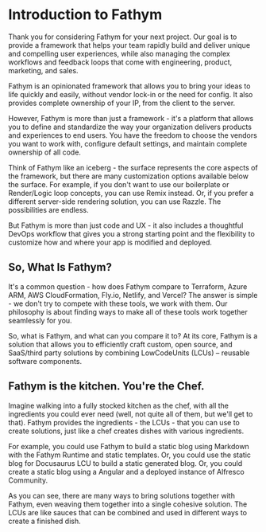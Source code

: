 # Introduction to Fathym

Thank you for considering Fathym for your next project. Our goal is to provide a framework that helps your team rapidly build and deliver unique and compelling user experiences, while also managing the complex workflows and feedback loops that come with engineering, product, marketing, and sales.

Fathym is an opinionated framework that allows you to bring your ideas to life quickly and easily, without vendor lock-in or the need for config. It also provides complete ownership of your IP, from the client to the server.

However, Fathym is more than just a framework - it's a platform that allows you to define and standardize the way your organization delivers products and experiences to end users. You have the freedom to choose the vendors you want to work with, configure default settings, and maintain complete ownership of all code.

Think of Fathym like an iceberg - the surface represents the core aspects of the framework, but there are many customization options available below the surface. For example, if you don't want to use our boilerplate or Render/Logic loop concepts, you can use Remix instead. Or, if you prefer a different server-side rendering solution, you can use Razzle. The possibilities are endless.

But Fathym is more than just code and UX - it also includes a thoughtful DevOps workflow that gives you a strong starting point and the flexibility to customize how and where your app is modified and deployed.

## So, What Is Fathym?

It's a common question - how does Fathym compare to Terraform, Azure ARM, AWS CloudFormation, Fly.io, Netlify, and Vercel? The answer is simple - we don't try to compete with these tools, we work with them. Our philosophy is about finding ways to make all of these tools work together seamlessly for you.

So, what is Fathym, and what can you compare it to? At its core, Fathym is a solution that allows you to efficiently craft custom, open source, and SaaS/third party solutions by combining LowCodeUnits (LCUs) – reusable software components. 

## Fathym is the kitchen. You're the Chef.

Imagine walking into a fully stocked kitchen as the chef, with all the ingredients you could ever need (well, not quite all of them, but we'll get to that). Fathym provides the ingredients - the LCUs - that you can use to create solutions, just like a chef creates dishes with various ingredients.

For example, you could use Fathym to build a static blog using Markdown with the Fathym Runtime and static templates. Or, you could use the static blog for Docusaurus LCU to build a static generated blog. Or, you could create a static blog using a Angular and a deployed instance of Alfresco Community.

As you can see, there are many ways to bring solutions together with Fathym, even weaving them together into a single cohesive solution. The LCUs are like sauces that can be combined and used in different ways to create a finished dish.
